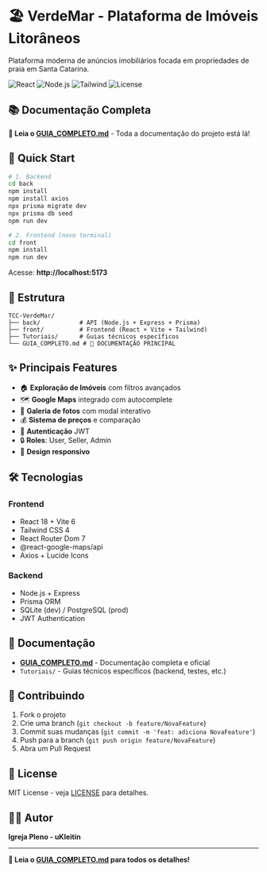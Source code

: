 # 🏖️ VerdeMar - Plataforma de Imóveis Litorâneos

Plataforma moderna de anúncios imobiliários focada em propriedades de praia em Santa Catarina.

![React](https://img.shields.io/badge/React-18-blue)
![Node.js](https://img.shields.io/badge/Node.js-18+-green)
![Tailwind](https://img.shields.io/badge/Tailwind-4.0-cyan)
![License](https://img.shields.io/badge/license-MIT-green)

## 📚 Documentação Completa

**🎯 Leia o [GUIA_COMPLETO.md](./GUIA_COMPLETO.md)** - Toda a documentação do projeto está lá!

## 🚀 Quick Start

```bash
# 1. Backend
cd back
npm install
npm install axios
npx prisma migrate dev
npx prisma db seed
npm run dev

# 2. Frontend (novo terminal)
cd front
npm install
npm run dev
```

Acesse: **http://localhost:5173**

## 📂 Estrutura

```
TCC-VerdeMar/
├── back/           # API (Node.js + Express + Prisma)
├── front/          # Frontend (React + Vite + Tailwind)
├── Tutoriais/      # Guias técnicos específicos
└── GUIA_COMPLETO.md # 📘 DOCUMENTAÇÃO PRINCIPAL
```

## ✨ Principais Features

- 🏠 **Exploração de Imóveis** com filtros avançados
- 🗺️ **Google Maps** integrado com autocomplete
- 📸 **Galeria de fotos** com modal interativo
- 💰 **Sistema de preços** e comparação
- 👤 **Autenticação** JWT
- 🔒 **Roles**: User, Seller, Admin
- 📱 **Design responsivo**

## 🛠️ Tecnologias

### Frontend
- React 18 + Vite 6
- Tailwind CSS 4
- React Router Dom 7
- @react-google-maps/api
- Axios + Lucide Icons

### Backend
- Node.js + Express
- Prisma ORM
- SQLite (dev) / PostgreSQL (prod)
- JWT Authentication

## 📖 Documentação

- **[GUIA_COMPLETO.md](./GUIA_COMPLETO.md)** - Documentação completa e oficial
- `Tutoriais/` - Guias técnicos específicos (backend, testes, etc.)

## 🤝 Contribuindo

1. Fork o projeto
2. Crie uma branch (`git checkout -b feature/NovaFeature`)
3. Commit suas mudanças (`git commit -m 'feat: adiciona NovaFeature'`)
4. Push para a branch (`git push origin feature/NovaFeature`)
5. Abra um Pull Request

## 📝 License

MIT License - veja [LICENSE](LICENSE) para detalhes.

## 👨‍💻 Autor

**Igreja Pleno - uKleitin**

---

**📘 Leia o [GUIA_COMPLETO.md](./GUIA_COMPLETO.md) para todos os detalhes!**
